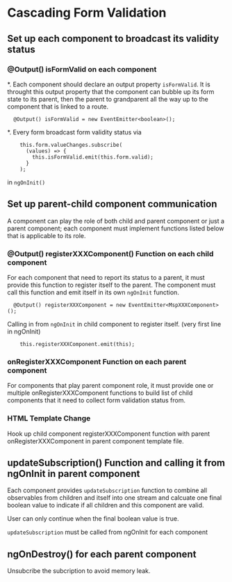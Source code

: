 # Cascading Form Validation

## Set up each component to broadcast its validity status

### @Output() isFormValid on each component

*. Each component should declare an output property `isFormValid`. It is throught this output property that 
the component can bubble up its form state to its parent, then the parent to grandparent all the way
up to the component that is linked to a route.
```
  @Output() isFormValid = new EventEmitter<boolean>();

```

*. Every form broadcast form validity status via 
```
    this.form.valueChanges.subscribe(
      (values) => {
        this.isFormValid.emit(this.form.valid);
      }
    );
```
in `ngOnInit()`


## Set up parent-child component communication
A component can play the role of both child and parent component or just a parent component; each component 
must implement functions listed below that is applicable to its role.

### @Output() registerXXXComponent() Function on each child component
For each component that need to report its status to a parent, it must provide this function to register itself to the parent.
The component must call this function and emit itself in its own `ngOnInit` function.

```
  @Output() registerXXXComponent = new EventEmitter<MspXXXComponent>();

```
Calling in from `ngOnInit` in child component to register itself. (very first line in ngOnInit)
```
    this.registerXXXComponent.emit(this);
```

### onRegisterXXXComponent Function on each parent component
For components that play parent component role, it must provide one or multiple onRegisterXXXComponent functions to build
list of child components that it need to collect form validation status from.

### HTML Template Change

Hook up child component registerXXXComponent function with parent onRegisterXXXComponent in parent component template file.

## updateSubscription() Function and calling it from ngOnInit in parent component
Each component provides `updateSubscription` function to combine all observables from 
children and itself into one stream and calcuate one final boolean value to indicate if
all children and this component are valid.

User can only continue when the final boolean value is true.

`updateSubscription` must be called from ngOnInit for each component

## ngOnDestroy() for each parent component
Unsubcribe the subcription to avoid memory leak.

